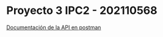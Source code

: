 # Proyecto 3 IPC2 - 202110568

[Documentación de la API en postman](https://documenter.getpostman.com/view/19336675/2s8YRpGX34)